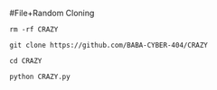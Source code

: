 #File+Random Cloning 


`rm -rf CRAZY`

`git clone https://github.com/BABA-CYBER-404/CRAZY`

`cd CRAZY`

`python CRAZY.py`
